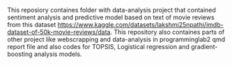 This reposiory containes folder with data-analysis project that contained sentiment analysis and predictive model based on text of movie reviews from this dataset https://www.kaggle.com/datasets/lakshmi25npathi/imdb-dataset-of-50k-movie-reviews/data.
This repository also containes parts of other project like webscrapping and data-analysis in programminglab2 qmd report file and also codes for TOPSIS, Logistical regression and gradient-boosting analysis models.
